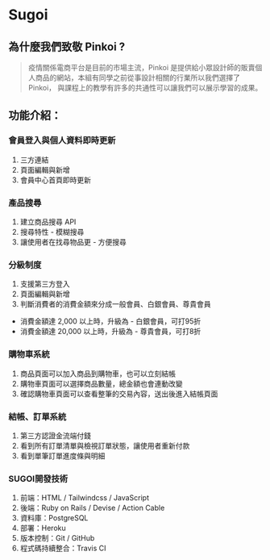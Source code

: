 # Sugoi
## 為什麼我們致敬 Pinkoi ?
> 疫情關係電商平台是目前的市場主流，Pinkoi 是提供給小眾設計師的販賣個人商品的網站，本組有同學之前從事設計相關的行業所以我們選擇了 Pinkoi，
與課程上的教學有許多的共通性可以讓我們可以展示學習的成果。
## 功能介紹：
### 會員登入與個人資料即時更新

1. 三方連結
2. 頁面編輯與新增
3. 會員中心首頁即時更新



### 產品搜尋

1. 建立商品搜尋 API
2. 搜尋特性 - 模糊搜尋 
3. 讓使用者在找尋物品更 - 方便搜尋


### 分級制度

1. 支援第三方登入
2. 頁面編輯與新增
3. 判斷消費者的消費金額來分成一般會員、白銀會員、尊貴會員


* 消費金額達 2,000 以上時，升級為 - 白銀會員，可打95折
* 消費金額達 20,000 以上時，升級為 - 尊貴會員，可打8折

### 購物車系統

1. 商品頁面可以加入商品到購物車，也可以立刻結帳
2. 購物車頁面可以選擇商品數量，總金額也會連動改變
3. 確認購物車頁面可以查看整筆的交易內容，送出後進入結帳頁面


### 結帳、訂單系統

1. 第三方認證金流端付錢
2. 看到所有訂單清單與檢視訂單狀態，讓使用者重新付款
3. 看到單筆訂單進度條與明細


### SUGOI開發技術

1. 前端：HTML /  Tailwindcss / JavaScript
2. 後端：Ruby on Rails / Devise / Action Cable
3. 資料庫：PostgreSQL
4. 部署：Heroku
5. 版本控制：Git / GitHub
6. 程式碼持續整合：Travis CI


